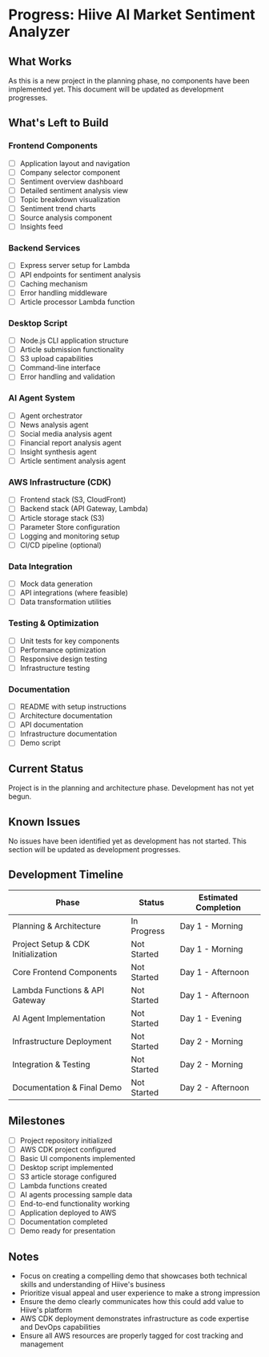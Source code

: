 # Progress: Hiive AI Market Sentiment Analyzer

## What Works

As this is a new project in the planning phase, no components have been implemented yet. This document will be updated as development progresses.

## What's Left to Build

### Frontend Components
- [ ] Application layout and navigation
- [ ] Company selector component
- [ ] Sentiment overview dashboard
- [ ] Detailed sentiment analysis view
- [ ] Topic breakdown visualization
- [ ] Sentiment trend charts
- [ ] Source analysis component
- [ ] Insights feed

### Backend Services
- [ ] Express server setup for Lambda
- [ ] API endpoints for sentiment analysis
- [ ] Caching mechanism
- [ ] Error handling middleware
- [ ] Article processor Lambda function

### Desktop Script
- [ ] Node.js CLI application structure
- [ ] Article submission functionality
- [ ] S3 upload capabilities
- [ ] Command-line interface
- [ ] Error handling and validation

### AI Agent System
- [ ] Agent orchestrator
- [ ] News analysis agent
- [ ] Social media analysis agent
- [ ] Financial report analysis agent
- [ ] Insight synthesis agent
- [ ] Article sentiment analysis agent

### AWS Infrastructure (CDK)
- [ ] Frontend stack (S3, CloudFront)
- [ ] Backend stack (API Gateway, Lambda)
- [ ] Article storage stack (S3)
- [ ] Parameter Store configuration
- [ ] Logging and monitoring setup
- [ ] CI/CD pipeline (optional)

### Data Integration
- [ ] Mock data generation
- [ ] API integrations (where feasible)
- [ ] Data transformation utilities

### Testing & Optimization
- [ ] Unit tests for key components
- [ ] Performance optimization
- [ ] Responsive design testing
- [ ] Infrastructure testing

### Documentation
- [ ] README with setup instructions
- [ ] Architecture documentation
- [ ] API documentation
- [ ] Infrastructure documentation
- [ ] Demo script

## Current Status

Project is in the planning and architecture phase. Development has not yet begun.

## Known Issues

No issues have been identified yet as development has not started. This section will be updated as development progresses.

## Development Timeline

| Phase | Status | Estimated Completion |
|-------|--------|----------------------|
| Planning & Architecture | In Progress | Day 1 - Morning |
| Project Setup & CDK Initialization | Not Started | Day 1 - Morning |
| Core Frontend Components | Not Started | Day 1 - Afternoon |
| Lambda Functions & API Gateway | Not Started | Day 1 - Afternoon |
| AI Agent Implementation | Not Started | Day 1 - Evening |
| Infrastructure Deployment | Not Started | Day 2 - Morning |
| Integration & Testing | Not Started | Day 2 - Morning |
| Documentation & Final Demo | Not Started | Day 2 - Afternoon |

## Milestones

- [ ] Project repository initialized
- [ ] AWS CDK project configured
- [ ] Basic UI components implemented
- [ ] Desktop script implemented
- [ ] S3 article storage configured
- [ ] Lambda functions created
- [ ] AI agents processing sample data
- [ ] End-to-end functionality working
- [ ] Application deployed to AWS
- [ ] Documentation completed
- [ ] Demo ready for presentation

## Notes

- Focus on creating a compelling demo that showcases both technical skills and understanding of Hiive's business
- Prioritize visual appeal and user experience to make a strong impression
- Ensure the demo clearly communicates how this could add value to Hiive's platform
- AWS CDK deployment demonstrates infrastructure as code expertise and DevOps capabilities
- Ensure all AWS resources are properly tagged for cost tracking and management